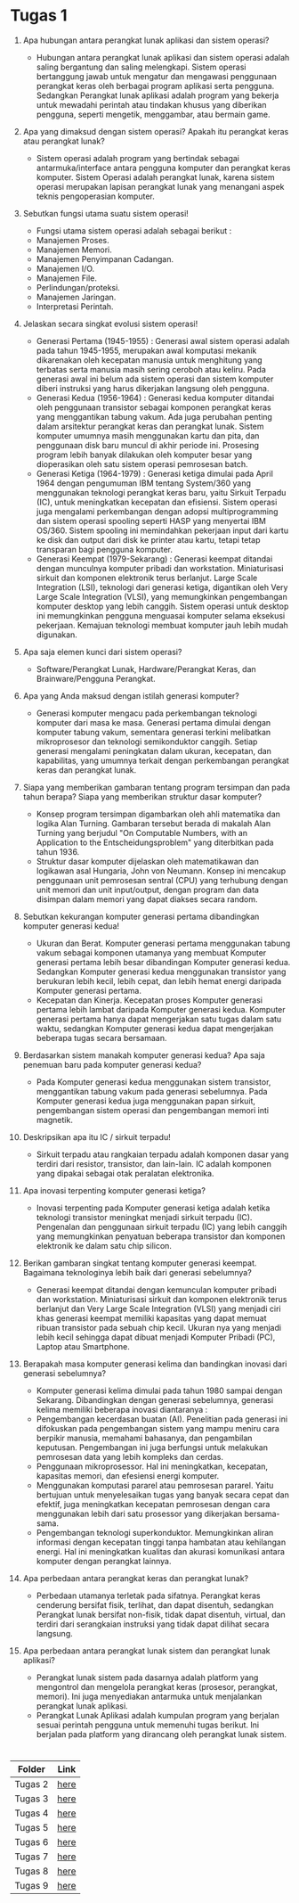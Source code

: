 # Tugas 1
1. Apa hubungan antara perangkat lunak aplikasi dan sistem operasi?
   - Hubungan antara perangkat lunak aplikasi dan sistem operasi adalah saling bergantung dan saling melengkapi. Sistem operasi bertanggung jawab untuk mengatur dan mengawasi penggunaan perangkat keras oleh berbagai program aplikasi serta pengguna. Sedangkan Perangkat lunak aplikasi adalah program yang bekerja untuk mewadahi perintah atau tindakan khusus yang diberikan pengguna, seperti mengetik, menggambar, atau bermain game.

2. Apa yang dimaksud dengan sistem operasi? Apakah itu perangkat keras atau perangkat lunak?
   - Sistem operasi adalah program yang bertindak sebagai antarmuka/interface antara pengguna komputer dan perangkat keras komputer. Sistem Operasi adalah perangkat lunak, karena sistem operasi merupakan lapisan perangkat lunak yang menangani aspek teknis pengoperasian komputer.

3. Sebutkan fungsi utama suatu sistem operasi!
   - Fungsi utama sistem operasi adalah sebagai berikut :
   - Manajemen Proses.
   - Manajemen Memori.
   - Manajemen Penyimpanan Cadangan.
   - Manajemen I/O.
   - Manajemen File.
   - Perlindungan/proteksi.
   - Manajemen Jaringan.
   - Interpretasi Perintah.
     
4. Jelaskan secara singkat evolusi sistem operasi!
   - Generasi Pertama (1945-1955) :
Generasi  awal  sistem  operasi  adalah  pada  tahun  1945-1955,  merupakan awal komputasi mekanik dikarenakan oleh kecepatan manusia untuk menghitung yang terbatas serta manusia masih sering ceroboh atau keliru. Pada generasi awal ini belum ada sistem operasi dan sistem komputer diberi instruksi yang harus dikerjakan langsung oleh pengguna.
   - Generasi Kedua (1956-1964) :
Generasi kedua komputer ditandai oleh penggunaan transistor sebagai komponen perangkat keras yang menggantikan tabung vakum. Ada juga perubahan penting dalam arsitektur perangkat keras dan perangkat lunak. Sistem komputer umumnya masih menggunakan kartu dan pita, dan penggunaan disk baru muncul di akhir periode ini. Prosesing program lebih banyak dilakukan oleh komputer besar yang dioperasikan oleh satu sistem operasi pemrosesan batch.
   - Generasi Ketiga (1964-1979) :
Generasi ketiga dimulai pada April 1964 dengan pengumuman IBM tentang System/360 yang menggunakan teknologi perangkat keras baru, yaitu Sirkuit Terpadu (IC), untuk meningkatkan kecepatan dan efisiensi. Sistem operasi juga mengalami perkembangan dengan adopsi multiprogramming dan sistem operasi spooling seperti HASP yang menyertai IBM OS/360. Sistem spooling ini memindahkan pekerjaan input dari kartu ke disk dan output dari disk ke printer atau kartu, tetapi tetap transparan bagi pengguna komputer.
   - Generasi Keempat (1979-Sekarang) :
Generasi keempat ditandai dengan munculnya komputer pribadi dan workstation. Miniaturisasi sirkuit dan komponen elektronik terus berlanjut. Large Scale Integration (LSI), teknologi dari generasi ketiga, digantikan oleh Very Large Scale Integration (VLSI), yang memungkinkan pengembangan komputer desktop yang lebih canggih. Sistem operasi untuk desktop ini memungkinkan pengguna menguasai komputer selama eksekusi pekerjaan. Kemajuan teknologi membuat komputer jauh lebih mudah digunakan.

5. Apa saja elemen kunci dari sistem operasi?
   - Software/Perangkat Lunak, Hardware/Perangkat Keras, dan Brainware/Pengguna Perangkat.

6. Apa yang Anda maksud dengan istilah generasi komputer?
   - Generasi komputer mengacu pada perkembangan teknologi komputer dari masa ke masa. Generasi pertama dimulai dengan komputer tabung vakum, sementara generasi terkini melibatkan mikroprosesor dan teknologi semikonduktor canggih. Setiap generasi mengalami peningkatan dalam ukuran, kecepatan, dan kapabilitas, yang umumnya terkait dengan perkembangan perangkat keras dan perangkat lunak.

7. Siapa yang memberikan gambaran tentang program tersimpan dan pada tahun berapa? Siapa yang memberikan struktur dasar komputer?
   - Konsep program tersimpan digambarkan oleh ahli matematika dan logika Alan Turning. Gambaran tersebut berada di makalah Alan Turning yang berjudul "On Computable Numbers, with an Application to the Entscheidungsproblem" yang diterbitkan pada tahun 1936.
   - Struktur dasar komputer dijelaskan oleh matematikawan dan logikawan asal Hungaria, John von Neumann. Konsep ini mencakup penggunaan unit pemrosesan sentral (CPU) yang terhubung dengan unit memori dan unit input/output, dengan program dan data disimpan dalam memori yang dapat diakses secara random.

8. Sebutkan kekurangan komputer generasi pertama dibandingkan komputer generasi kedua!
   - Ukuran dan Berat. Komputer generasi pertama menggunakan tabung vakum sebagai komponen utamanya yang membuat Komputer generasi pertama lebih besar dibandingan Komputer generasi kedua. Sedangkan Komputer generasi kedua menggunakan transistor yang berukuran lebih kecil, lebih cepat, dan lebih hemat energi daripada Komputer generasi pertama.
   - Kecepatan dan Kinerja. 
Kecepatan proses Komputer generasi pertama lebih lambat daripada Komputer generasi kedua. Komputer generasi pertama hanya dapat mengerjakan satu tugas dalam satu waktu, sedangkan Komputer generasi kedua dapat mengerjakan beberapa tugas secara bersamaan.

9. Berdasarkan sistem manakah komputer generasi kedua? Apa saja penemuan baru pada komputer generasi kedua?
    - Pada Komputer generasi kedua menggunakan sistem transistor, menggantikan tabung vakum pada generasi sebelumnya. Pada Komputer generasi kedua juga menggunakan papan sirkuit, pengembangan sistem operasi dan pengembangan memori inti magnetik.

10. Deskripsikan apa itu IC / sirkuit terpadu!
    - Sirkuit terpadu atau rangkaian terpadu adalah komponen dasar yang terdiri dari resistor, transistor, dan lain-lain. IC adalah komponen yang dipakai sebagai otak peralatan elektronika.

11. Apa inovasi terpenting komputer generasi ketiga?
    - Inovasi terpenting pada Komputer generasi ketiga adalah ketika teknologi transistor meningkat menjadi sirkuit terpadu (IC). Pengenalan dan penggunaan sirkuit terpadu (IC) yang lebih canggih yang memungkinkan penyatuan beberapa transistor dan komponen elektronik ke dalam satu chip silicon.

12. Berikan gambaran singkat tentang komputer generasi keempat. Bagaimana teknologinya lebih baik dari generasi sebelumnya?
    - Generasi keempat ditandai dengan kemunculan komputer pribadi dan workstation. Miniaturisasi sirkuit dan komponen elektronik terus berlanjut dan Very Large Scale Integration (VLSI) yang menjadi ciri khas generasi keempat memiliki kapasitas yang dapat memuat ribuan transistor pada sebuah chip kecil. Ukuran nya yang menjadi lebih kecil sehingga dapat dibuat menjadi Komputer Pribadi (PC), Laptop atau Smartphone.

13. Berapakah masa komputer generasi kelima dan bandingkan inovasi dari generasi sebelumnya?
    - Komputer generasi kelima dimulai pada tahun 1980 sampai dengan Sekarang. Dibandingkan dengan generasi sebelumnya, generasi kelima memiliki beberapa inovasi diantaranya :
    - Pengembangan kecerdasan buatan (AI). Penelitian pada generasi ini difokuskan pada pengembangan sistem yang mampu meniru cara berpikir manusia, memahami bahasanya, dan pengambilan keputusan. Pengembangan ini juga berfungsi untuk melakukan pemrosesan data yang lebih kompleks dan cerdas.
    - Penggunaan mikroprosessor. Hal ini meningkatkan, kecepatan, kapasitas memori, dan efesiensi energi komputer.
    - Menggunakan komputasi pararel atau pemrosesan pararel. Yaitu bertujuan untuk menyelesaikan tugas yang banyak secara cepat dan efektif, juga meningkatkan kecepatan pemrosesan dengan cara menggunakan lebih dari satu prosessor yang dikerjakan bersama-sama.
    - Pengembangan teknologi superkonduktor. Memungkinkan aliran informasi dengan kecepatan tinggi tanpa hambatan atau kehilangan energi. Hal ini meningkatkan kualitas dan akurasi komunikasi antara komputer dengan perangkat lainnya.

14. Apa perbedaan antara perangkat keras dan perangkat lunak?
    - Perbedaan utamanya terletak pada sifatnya. Perangkat keras cenderung bersifat fisik, terlihat, dan dapat disentuh, sedangkan Perangkat lunak bersifat non-fisik, tidak dapat disentuh, virtual, dan terdiri dari serangkaian instruksi yang tidak dapat dilihat secara langsung.

15. Apa perbedaan antara perangkat lunak sistem dan perangkat lunak aplikasi?
    - Perangkat lunak sistem pada dasarnya adalah platform yang mengontrol dan mengelola perangkat keras (prosesor, perangkat, memori). Ini juga menyediakan antarmuka untuk menjalankan perangkat lunak aplikasi.
    - Perangkat Lunak Aplikasi adalah kumpulan program yang berjalan sesuai perintah pengguna untuk memenuhi tugas berikut. Ini berjalan pada platform yang dirancang oleh perangkat lunak sistem.

#
| Folder | Link |
| ------ | ---- |
| Tugas 2 | [here](Tugas%202) |
| Tugas 3 | [here](./Tugas%203) |
| Tugas 4 | [here](./Kumpulan%20Tugas/Tugas%204) |
| Tugas 5 | [here](./Kumpulan%20Tugas/Tugas%205) |
| Tugas 6 | [here](./Kumpulan%20Tugas/Tugas%206) |
| Tugas 7 | [here](./Kumpulan%20Tugas/Tugas%207) |
| Tugas 8 | [here](./Kumpulan%20Tugas/Tugas%208) |
| Tugas 9 | [here](./Kumpulan%20Tugas/Tugas%209) |
